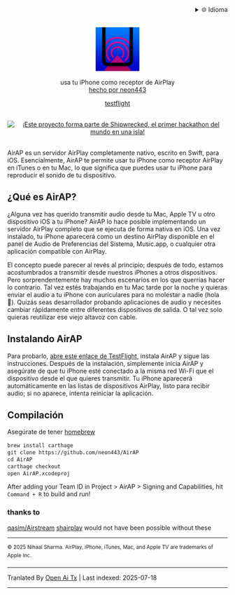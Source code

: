 <div align="right">
  <details>
    <summary >🌐 Idioma</summary>
    <div>
      <div align="center">
        <a href="https://openaitx.github.io/view.html?user=neon443&project=AirAP&lang=en">English</a>
        | <a href="https://openaitx.github.io/view.html?user=neon443&project=AirAP&lang=zh-CN">简体中文</a>
        | <a href="https://openaitx.github.io/view.html?user=neon443&project=AirAP&lang=zh-TW">繁體中文</a>
        | <a href="https://openaitx.github.io/view.html?user=neon443&project=AirAP&lang=ja">日本語</a>
        | <a href="https://openaitx.github.io/view.html?user=neon443&project=AirAP&lang=ko">한국어</a>
        | <a href="https://openaitx.github.io/view.html?user=neon443&project=AirAP&lang=hi">हिन्दी</a>
        | <a href="https://openaitx.github.io/view.html?user=neon443&project=AirAP&lang=th">ไทย</a>
        | <a href="https://openaitx.github.io/view.html?user=neon443&project=AirAP&lang=fr">Français</a>
        | <a href="https://openaitx.github.io/view.html?user=neon443&project=AirAP&lang=de">Deutsch</a>
        | <a href="https://openaitx.github.io/view.html?user=neon443&project=AirAP&lang=es">Español</a>
        | <a href="https://openaitx.github.io/view.html?user=neon443&project=AirAP&lang=it">Italiano</a>
        | <a href="https://openaitx.github.io/view.html?user=neon443&project=AirAP&lang=ru">Русский</a>
        | <a href="https://openaitx.github.io/view.html?user=neon443&project=AirAP&lang=pt">Português</a>
        | <a href="https://openaitx.github.io/view.html?user=neon443&project=AirAP&lang=nl">Nederlands</a>
        | <a href="https://openaitx.github.io/view.html?user=neon443&project=AirAP&lang=pl">Polski</a>
        | <a href="https://openaitx.github.io/view.html?user=neon443&project=AirAP&lang=ar">العربية</a>
        | <a href="https://openaitx.github.io/view.html?user=neon443&project=AirAP&lang=fa">فارسی</a>
        | <a href="https://openaitx.github.io/view.html?user=neon443&project=AirAP&lang=tr">Türkçe</a>
        | <a href="https://openaitx.github.io/view.html?user=neon443&project=AirAP&lang=vi">Tiếng Việt</a>
        | <a href="https://openaitx.github.io/view.html?user=neon443&project=AirAP&lang=id">Bahasa Indonesia</a>
      </div>
    </div>
  </details>
</div>

<div align="center"> 
    <br/>
    <p>
        <img src="https://github.com/neon443/AirAP/blob/main/AirAP/Assets.xcassets/AppIcon.appiconset/Icon.png?raw=true" title="cobalt" alt="cobalt logo" width="100" />
    </p>
    <p>
        usa tu iPhone como receptor de AirPlay
        <br/>
        <a href="https://neon443.github.io">
            hecho por neon443
        </a>
    </p>
    <p>
        <a href="https://testflight.apple.com/join/8aeqD8Q2">
            testflight
        </a>
    </p>
    <br/>
</div>

<div align="center">
  <a href="https://shipwrecked.hackclub.com/?t=ghrm" target="_blank">
    <img src="https://hc-cdn.hel1.your-objectstorage.com/s/v3/739361f1d440b17fc9e2f74e49fc185d86cbec14_badge.png" 
         alt="¡Este proyecto forma parte de Shipwrecked, el primer hackathon del mundo en una isla!" 
         style="width: 25%;">
  </a>
</div>

<br/>

AirAP es un servidor AirPlay completamente nativo, escrito en Swift, para iOS. Esencialmente, AirAP te permite usar tu iPhone como receptor AirPlay en iTunes o en tu Mac, lo que significa que puedes usar tu iPhone para reproducir el sonido de tu dispositivo.

## ¿Qué es AirAP?

¿Alguna vez has querido transmitir audio desde tu Mac, Apple TV u otro dispositivo iOS a tu iPhone? AirAP lo hace posible implementando un servidor AirPlay completo que se ejecuta de forma nativa en iOS. Una vez instalado, tu iPhone aparecerá como un destino AirPlay disponible en el panel de Audio de Preferencias del Sistema, Music.app, o cualquier otra aplicación compatible con AirPlay.

El concepto puede parecer al revés al principio; después de todo, estamos acostumbrados a transmitir desde nuestros iPhones a otros dispositivos. Pero sorprendentemente hay muchos escenarios en los que querrías hacer lo contrario. Tal vez estés trabajando en tu Mac tarde por la noche y quieras enviar el audio a tu iPhone con auriculares para no molestar a nadie (hola 👋). Quizás seas desarrollador probando aplicaciones de audio y necesites cambiar rápidamente entre diferentes dispositivos de salida. O tal vez solo quieras reutilizar ese viejo altavoz con cable.

## Instalando AirAP

Para probarlo, [abre este enlace de TestFlight](https://testflight.apple.com/join/8aeqD8Q2), instala AirAP y sigue las instrucciones. Después de la instalación, simplemente inicia AirAP y asegúrate de que tu iPhone esté conectado a la misma red Wi-Fi que el dispositivo desde el que quieres transmitir. Tu iPhone aparecerá automáticamente en las listas de dispositivos AirPlay, listo para recibir audio; si no aparece, intenta reiniciar la aplicación.

## Compilación

Asegúrate de tener [homebrew](https://brew.sh)

```
brew install carthage
git clone https://github.com/neon443/AirAP
cd AirAP
carthage checkout
open AirAP.xcodeproj
```
After adding your Team ID in Project > AirAP > Signing and Capabilities, hit `Command + R` to build and run! 

### thanks to

[qasim/Airstream](https://github.com/qasim/Airstream)
[shairplay](https://github.com/juhovh/shairplay)
would not have been possible without these

---

<sup>
&copy; 2025 Nihaal Sharma. AirPlay, iPhone, iTunes, Mac, and Apple TV are trademarks of Apple Inc.
</sup>




---


Tranlated By [Open Ai Tx](https://github.com/OpenAiTx/OpenAiTx) | Last indexed: 2025-07-18


---